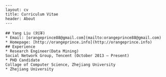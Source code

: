 	---
	layout: cv
	title: Curriculum Vitae
	header: About
	---
  
	## Yang Liu (刘洋)
	* Email: [orangeprince88@gmail.com](mailto:orangeprince88@gmail.com)
	* Homepage: [http://orangeprince.info](http://orangeprince.info)
	## Experience
	* Research Engineer(Data Mining)
	Social Network Group, Tencent (October 2013 – Present)
	* PHD Candidate 
	Collage of Computer Science, Zhejiang University
	* Zhejiang University